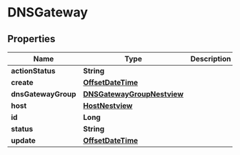 # DNSGateway

## Properties
Name | Type | Description | Notes
------------ | ------------- | ------------- | -------------
**actionStatus** | **String** |  |  [optional]
**create** | [**OffsetDateTime**](OffsetDateTime.md) |  |  [optional]
**dnsGatewayGroup** | [**DNSGatewayGroupNestview**](DNSGatewayGroupNestview.md) |  |  [optional]
**host** | [**HostNestview**](HostNestview.md) |  |  [optional]
**id** | **Long** |  |  [optional]
**status** | **String** |  |  [optional]
**update** | [**OffsetDateTime**](OffsetDateTime.md) |  |  [optional]
